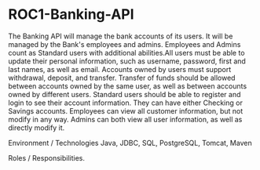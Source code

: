 # ROC1-Banking-API
The Banking API will manage the bank accounts of its users. It will be managed by the Bank's employees and admins. Employees and Admins count as Standard users with additional abilities.All users must be able to update their personal information, such as username, password, first and last names, as well as email. Accounts owned by users must support withdrawal, deposit, and transfer. Transfer of funds should be allowed between accounts owned by the same user, as well as between accounts owned by different users. Standard users should be able to register and login to see their account information. They can have either Checking or Savings accounts. Employees can view all customer information, but not modify in any way. Admins can both view all user information, as well as directly modify it.

Environment / Technologies 
Java, JDBC, SQL, PostgreSQL, Tomcat, Maven

Roles / Responsibilities.

